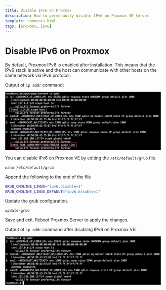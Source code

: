 ```yaml
---
title: Disable IPv6 on Proxmox
description: How to permenantly disable IPv6 on Proxmox VE Server.
template: comments.html
tags: [proxmox, ipv6]
---
```


# Disable IPv6 on Proxmox

By default, Proxmox IPv6 is enabled after installation. This means that the IPv6 stack is active and the host can communicate with other hosts on the same network via IPv6 protocol.

Output of `ip addr` command:

![Default IPv6 Proxmox][default-ipv6-proxmox-img]

You can disable IPv6 on Proxmox VE by editing the `/etc/default/grub` file.

```shell
nano /etc/default/grub
```

Append the following to the end of the file

```bash
GRUB_CMDLINE_LINUX="ipv6.disable=1"
GRUB_CMDLINE_LINUX_DEFAULT="ipv6.disable=1"
```

Update the grub configuration.

```shell
update-grub
```

Save and exit. Reboot Proxmox Server to apply the changes.

Output of `ip addr` command after disabling IPv6 on Proxmox VE:

![No IPv6 Proxmox Image][no-ipv6-proxmox-img]

<!-- appendices -->

<!-- urls -->

<!-- images -->

[default-ipv6-proxmox-img]: /assets/images/1ee15c1c-bd9a-11ec-926f-3b1ee33b95ee.jpg 'Default IPv6 Proxmox Image'
[no-ipv6-proxmox-img]: /assets/images/542c7a30-bd9c-11ec-848e-932ce851a8c3.jpg 'No IPv6 Proxmox Image'

<!-- end appendices -->

